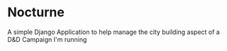 # Nocturne
A simple Django Application to help manage the city building aspect of a D&amp;D Campaign I'm running
